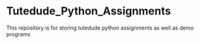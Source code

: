 # Tutedude_Python_Assignments
This repository is for storing tutedude python assignments as well as demo programs
